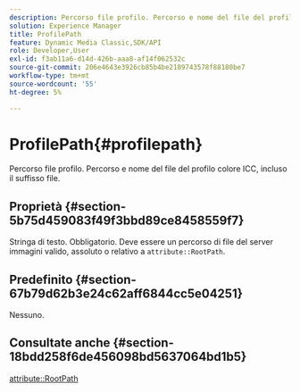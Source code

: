 ```yaml
---
description: Percorso file profilo. Percorso e nome del file del profilo colore ICC, incluso il suffisso file.
solution: Experience Manager
title: ProfilePath
feature: Dynamic Media Classic,SDK/API
role: Developer,User
exl-id: f3ab11a6-d14d-426b-aaa8-af14f062532c
source-git-commit: 206e4643e3926cb85b4be2189743578f88180be7
workflow-type: tm+mt
source-wordcount: '55'
ht-degree: 5%

---
```


# ProfilePath{#profilepath}

Percorso file profilo. Percorso e nome del file del profilo colore ICC, incluso il suffisso file.

## Proprietà {#section-5b75d459083f49f3bbd89ce8458559f7}

Stringa di testo. Obbligatorio. Deve essere un percorso di file del server immagini valido, assoluto o relativo a `attribute::RootPath`.

## Predefinito {#section-67b79d62b3e24c62aff6844cc5e04251}

Nessuno.

## Consultate anche {#section-18bdd258f6de456098bd5637064bd1b5}

[attribute::RootPath](../../../../../ir-api/material-cat/image-rendering-api-ref/c-ir-material-catalog/c-ir-attributes-reference/r-ir-rootpath.md#reference-a4d7c96b62e14fcbad1740c702f160f3)
